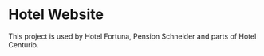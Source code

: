 # Hotel Website

This project is used by Hotel Fortuna, Pension Schneider and parts of Hotel Centurio.